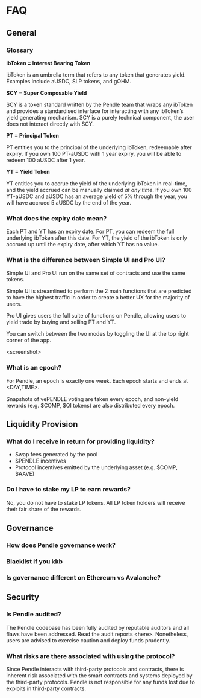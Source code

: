 # FAQ

## General

### Glossary

**ibToken = Interest Bearing Token**

ibToken is an umbrella term that refers to any token that generates yield. Examples include aUSDC, SLP tokens, and gOHM.

**SCY = Super Composable Yield**

SCY is a token standard written by the Pendle team that wraps any ibToken and provides a standardised interface for interacting with any ibToken’s yield generating mechanism. SCY is a purely technical component, the user does not interact directly with SCY.

**PT = Principal Token**

PT entitles you to the principal of the underlying ibToken, redeemable after expiry. If you own 100 PT-aUSDC with 1 year expiry, you will be able to redeem 100 aUSDC after 1 year.

**YT = Yield Token**

YT entitles you to accrue the yield of the underlying ibToken in real-time, and the yield accrued can be manually claimed _at any time_. If you own 100 YT-aUSDC and aUSDC has an average yield of 5% through the year, you will have accrued 5 aUSDC by the end of the year.

### What does the expiry date mean?

Each PT and YT has an expiry date. For PT, you can redeem the full underlying ibToken after this date. For YT, the yield of the ibToken is only accrued up until the expiry date, after which YT has no value.

### What is the difference between Simple UI and Pro UI?

Simple UI and Pro UI run on the same set of contracts and use the same tokens.

Simple UI is streamlined to perform the 2 main functions that are predicted to have the highest traffic in order to create a better UX for the majority of users.

Pro UI gives users the full suite of functions on Pendle, allowing users to yield trade by buying and selling PT and YT.

You can switch between the two modes by toggling the UI at the top right corner of the app.

&lt;screenshot>

### What is an epoch?

For Pendle, an epoch is exactly one week. Each epoch starts and ends at &lt;DAY,TIME>.

Snapshots of vePENDLE voting are taken every epoch, and non-yield rewards (e.g. $COMP, $QI tokens) are also distributed every epoch.

## Liquidity Provision

### What do I receive in return for providing liquidity?

* Swap fees generated by the pool
* $PENDLE incentives
* Protocol incentives emitted by the underlying asset (e.g. $COMP, $AAVE)

### Do I have to stake my LP to earn rewards?

No, you do not have to stake LP tokens. All LP token holders will receive their fair share of the rewards.

## Governance

### How does Pendle governance work?

### Blacklist if you kkb

### Is governance different on Ethereum vs Avalanche?

## Security

### Is Pendle audited?

The Pendle codebase has been fully audited by reputable auditors and all flaws have been addressed. Read the audit reports &lt;here>. Nonetheless, users are advised to exercise caution and deploy funds prudently.

### What risks are there associated with using the protocol?

Since Pendle interacts with third-party protocols and contracts, there is inherent risk associated with the smart contracts and systems deployed by the third-party protocols. Pendle is not responsible for any funds lost due to exploits in third-party contracts.  
